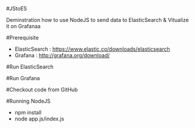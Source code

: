 #JStoES

Deminstration how to use NodeJS to send data to ElasticSearch & Vitualize it on Grafanaa

#Prerequisite

- ElasticSearch : https://www.elastic.co/downloads/elasticsearch
- Grafana 	: http://grafana.org/download/

#Run ElasticSearch

#Run Grafana

#Checkout code from GitHub

#Running NodeJS
- npm install
- node app.js/index.js
